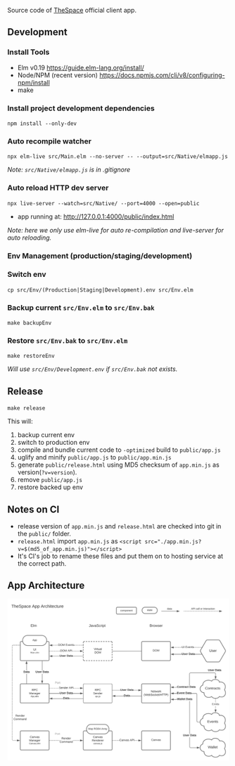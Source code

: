 Source code of [TheSpace](https://thespace.game) official client app.

## Development

### Install Tools

- Elm v0.19 https://guide.elm-lang.org/install/
- Node/NPM (recent version) https://docs.npmjs.com/cli/v8/configuring-npm/install
- make

### Install project development dependencies

```
npm install --only-dev
```

### Auto recompile watcher

```
npx elm-live src/Main.elm --no-server -- --output=src/Native/elmapp.js
```

*Note: ```src/Native/elmapp.js``` is in .gitignore*

### Auto reload HTTP dev server

```
npx live-server --watch=src/Native/ --port=4000 --open=public
```

- app running at: http://127.0.0.1:4000/public/index.html

*Note: here we only use elm-live for auto re-compilation and live-server for auto reloading.*

### Env Management (production/staging/development)

### Switch env

```
cp src/Env/(Production|Staging|Development).env src/Env.elm
```

### Backup current ```src/Env.elm``` to ```src/Env.bak```

```
make backupEnv
```

### Restore ```src/Env.bak``` to ```src/Env.elm```

```
make restoreEnv
```

*Will use ```src/Env/Development.env``` if ```src/Env.bak``` not exists.*


## Release

```
make release
```

This will:
1. backup current env
2. switch to production env
3. compile and bundle current code to ```-optimized``` build to ```public/app.js```
4. uglify and minify ```public/app.js``` to ```public/app.min.js```
5. generate ```public/release.html``` using MD5 checksum of ```app.min.js``` as version(```?v=version```).
6. remove ```public/app.js```
7. restore backed up env

## Notes on CI

- release version of ```app.min.js``` and ```release.html``` are checked into git in the ```public/``` folder.
- ```release.html``` import ```app.min.js``` as ```<script src="./app.min.js?v=$(md5_of_app.min.js)"></script>```
- It's CI's job to rename these files and put them on to hosting service at the correct path.


## App Architecture

![Diagram for TheSpace App Architecture](doc/arch.svg "TheSpace App Architecture")